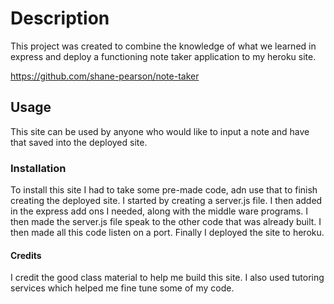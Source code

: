 # Description
This project was created to combine the knowledge of what we learned in express and deploy a functioning note taker application to my heroku site. 

https://github.com/shane-pearson/note-taker


## Usage 

This site can be used by anyone who would like to input a note and have that saved into the deployed site. 

### Installation

To install this site I had to take some pre-made code, adn use that to finish creating the deployed site. I started by creating a server.js file. I then added in the express add ons I needed, along with the middle ware programs. I then made the server.js file speak to the other code that was already built. I then made all this code listen on a port. Finally I deployed the site to heroku. 

#### Credits

I credit the good class material to help me build this site. I also used tutoring services which helped me fine tune some of my code. 